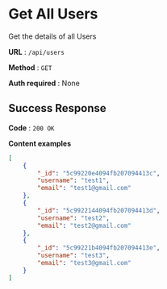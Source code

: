 # Get All Users

Get the details of all Users

**URL** : `/api/users`

**Method** : `GET`

**Auth required** : None

## Success Response

**Code** : `200 OK`

**Content examples**


```json
[
    {
        "_id": "5c99220e4094fb207094413c",
        "username": "test1",
        "email": "test1@gmail.com"
    },
    {
        "_id": "5c9922144094fb207094413d",
        "username": "test2",
        "email": "test2@gmail.com"
    },
    {
        "_id": "5c99221b4094fb207094413e",
        "username": "test3",
        "email": "test3@gmail.com"
    }
]
```
